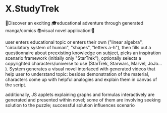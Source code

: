 # X.StudyTrek
🌟Discover an exciting 🎓educational adventure through generated manga/comics 📚visual novel application!🎉


user enters educational topic or enters their own ("linear algebra", "circulatory system of human", "shapes", "letters a-h"), then fills out a questionnaire about preexisting knowledge on subject, picks an inspiration scenario framework (initially only "StarTrek"), optionally selects a copyrighted characters/universe to use (StarTrek, Starwars, Marvel, JoJo... ). System generates a visual novel interlaced with generated videos that help user to understand topic: besides demonstration of the material, characters come up with helpful analogies and explain them in canvas of the script.

additionally, JS applets explaining graphs and formulas interactively are generated and presented within novel; some of them are involving seeking solution to the puzzle; successful solution influences scenario 
